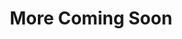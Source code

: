 ---
title: More Coming Soon
description: New Narrative Anywhere data planes are on the horizon. Reach out to us if you have a specific on in mind.
linkText: Contact Us
linkUrl: /contact
---